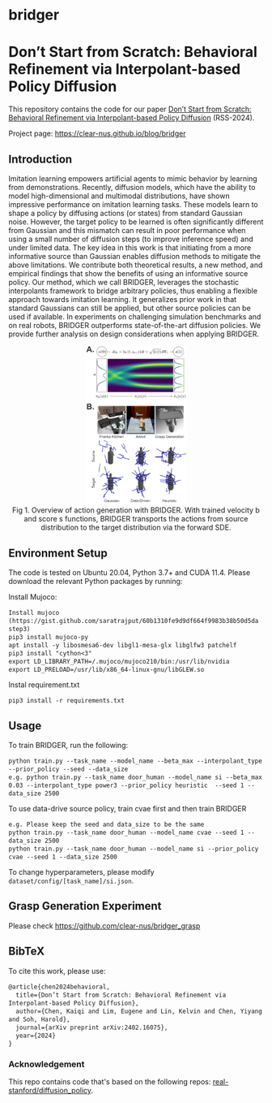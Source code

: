 # bridger

# Don’t Start from Scratch: Behavioral Refinement via Interpolant-based Policy Diffusion
This repository contains the code for our paper [Don’t Start from Scratch: Behavioral Refinement via Interpolant-based Policy Diffusion](https://arxiv.org/pdf/2402.16075v2) (RSS-2024).

Project page: https://clear-nus.github.io/blog/bridger
## Introduction

Imitation learning empowers artificial agents to mimic behavior by learning from demonstrations. Recently, diffusion models, which have the ability to model high-dimensional
and multimodal distributions, have shown impressive performance on imitation learning tasks. These models learn to shape
a policy by diffusing actions (or states) from standard Gaussian
noise. However, the target policy to be learned is often significantly different from Gaussian and this mismatch can result
in poor performance when using a small number of diffusion steps (to improve inference speed) and under limited data. The
key idea in this work is that initiating from a more informative source than Gaussian enables diffusion methods to mitigate
the above limitations. We contribute both theoretical results, a new method, and empirical findings that show the benefits
of using an informative source policy. Our method, which we
call BRIDGER, leverages the stochastic interpolants framework to bridge arbitrary policies, thus enabling a flexible approach
towards imitation learning. It generalizes prior work in that standard Gaussians can still be applied, but other source policies
can be used if available. In experiments on challenging simulation
benchmarks and on real robots, BRIDGER outperforms state-of-the-art diffusion policies. We provide further analysis on design
considerations when applying BRIDGER.

<p align="center">
  <img src="https://github.com/clear-nus/bridger/blob/main/image/bridger.png?raw=true" width="40%">
  <br />
  <span>Fig 1. Overview of action generation with BRIDGER. With
trained velocity b and score s functions, BRIDGER transports the
actions from source distribution to the target distribution via the forward SDE.</span>
</p>

## Environment Setup 

The code is tested on Ubuntu 20.04, Python 3.7+ and CUDA 11.4. Please download the relevant Python packages by running:

Install Mujoco:

```
Install mujoco (https://gist.github.com/saratrajput/60b1310fe9d9df664f9983b38b50d5da step3)
pip3 install mujoco-py
apt install -y libosmesa6-dev libgl1-mesa-glx libglfw3 patchelf
pip3 install "cython<3"
export LD_LIBRARY_PATH=/.mujoco/mujoco210/bin:/usr/lib/nvidia
export LD_PRELOAD=/usr/lib/x86_64-linux-gnu/libGLEW.so

```

Instal requirement.txt

```
pip3 install -r requirements.txt
```

## Usage

To train BRIDGER, run the following:
```
python train.py --task_name --model_name --beta_max --interpolant_type --prior_policy --seed --data_size
e.g. python train.py --task_name door_human --model_name si --beta_max 0.03 --interpolant_type power3 --prior_policy heuristic  --seed 1 --data_size 2500
```

To use data-drive source policy, train cvae first and then train BRIDGER

```
e.g. Please keep the seed and data_size to be the same
python train.py --task_name door_human --model_name cvae --seed 1 --data_size 2500
python train.py --task_name door_human --model_name si --prior_policy cvae --seed 1 --data_size 2500
```


To change hyperparameters, please modify ```dataset/config/[task_name]/si.json```.

## Grasp Generation Experiment
Please check https://github.com/clear-nus/bridger_grasp
## BibTeX

To cite this work, please use:

```
@article{chen2024behavioral,
  title={Don’t Start from Scratch: Behavioral Refinement via Interpolant-based Policy Diffusion},
  author={Chen, Kaiqi and Lim, Eugene and Lin, Kelvin and Chen, Yiyang and Soh, Harold},
  journal={arXiv preprint arXiv:2402.16075},
  year={2024}
}
```

### Acknowledgement 

This repo contains code that's based on the following repos: [real-stanford/diffusion_policy](https://github.com/real-stanford/diffusion_policy).